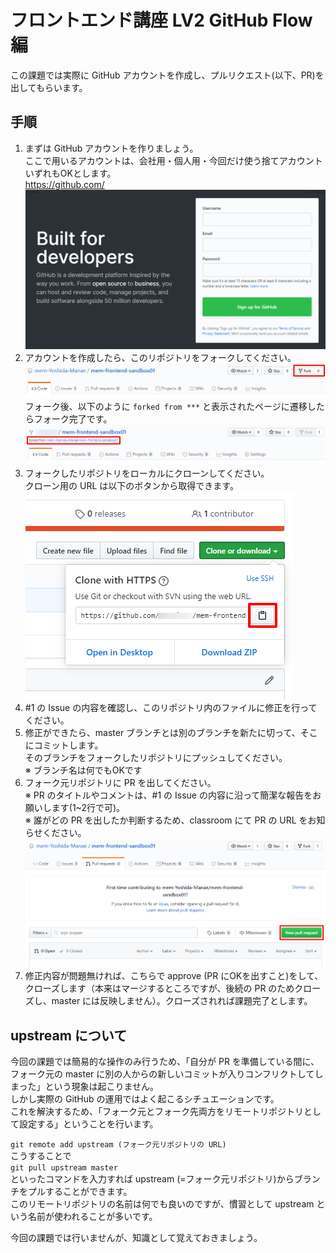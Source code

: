 # フロントエンド講座 LV2 GitHub Flow 編
この課題では実際に GitHub アカウントを作成し、プルリクエスト(以下、PR)を出してもらいます。  
## 手順
1. まずは GitHub アカウントを作りましょう。  
ここで用いるアカウントは、会社用・個人用・今回だけ使う捨てアカウントいずれもOKとします。  
https://github.com/  
![GitHub トップページ](images/screenshot01.png)
1. アカウントを作成したら、このリポジトリをフォークしてください。  
![フォーク](images/screenshot02.png)  
フォーク後、以下のように `forked from ***` と表示されたページに遷移したらフォーク完了です。  
![フォーク](images/screenshot03.png)
1. フォークしたリポジトリをローカルにクローンしてください。  
クローン用の URL は以下のボタンから取得できます。  
![フォーク](images/screenshot04.png)
1. #1 の Issue の内容を確認し、このリポジトリ内のファイルに修正を行ってください。  
1. 修正ができたら、master ブランチとは別のブランチを新たに切って、そこにコミットします。  
そのブランチをフォークしたリポジトリにプッシュしてください。  
※ ブランチ名は何でもOKです  
1. フォーク元リポジトリに PR を出してください。  
※ PR のタイトルやコメントは、#1 の Issue の内容に沿って簡潔な報告をお願いします(1~2行で可)。  
※ 誰がどの PR を出したか判断するため、classroom にて PR の URL をお知らせください。
![PR](images/screenshot05.png)
1. 修正内容が問題無ければ、こちらで approve (PR にOKを出すこと)をして、クローズします（本来はマージするところですが、後続の PR のためクローズし、master には反映しません）。クローズされれば課題完了とします。  

## upstream について
今回の課題では簡易的な操作のみ行うため、「自分が PR を準備している間に、フォーク元の master に別の人からの新しいコミットが入りコンフリクトしてしまった」という現象は起こりません。  
しかし実際の GitHub の運用ではよく起こるシチュエーションです。  
これを解決するため、「フォーク元とフォーク先両方をリモートリポジトリとして設定する」ということを行います。  

`git remote add upstream (フォーク元リポジトリの URL)`  
こうすることで  
`git pull upstream master`  
といったコマンドを入力すれば upstream (=フォーク元リポジトリ)からブランチをプルすることができます。  
このリモートリポジトリの名前は何でも良いのですが、慣習として upstream という名前が使われることが多いです。

今回の課題では行いませんが、知識として覚えておきましょう。  
